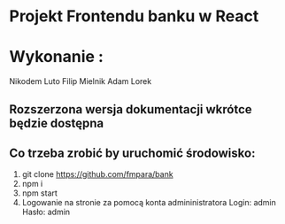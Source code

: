 # Projekt Frontendu banku w React

# Wykonanie :
Nikodem Luto
Filip Mielnik
Adam Lorek

## Rozszerzona wersja dokumentacji wkrótce będzie dostępna

## Co trzeba zrobić by uruchomić środowisko:
1. git clone https://github.com/fmpara/bank
2. npm i 
3. npm start
4. Logowanie na stronie za pomocą konta admininistratora
Login: admin
Hasło: admin
